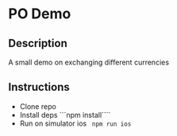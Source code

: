 # PO Demo #

## Description ##
A small demo on exchanging different currencies

## Instructions ##
 - Clone repo
 - Install deps ```npm install````
 - Run on simulator ios ``` npm run ios```
